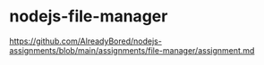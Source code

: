 # nodejs-file-manager
https://github.com/AlreadyBored/nodejs-assignments/blob/main/assignments/file-manager/assignment.md
